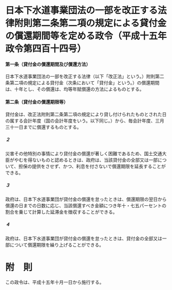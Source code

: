 # 日本下水道事業団法の一部を改正する法律附則第二条第二項の規定による貸付金の償還期間等を定める政令（平成十五年政令第四百十四号）
#### 第一条（貸付金の償還期間及び償還方法）
日本下水道事業団法の一部を改正する法律（以下「改正法」という。）附則第二条第二項の規定による貸付金（次条において「貸付金」という。）の償還期間は、十年とし、その償還は、均等年賦償還の方法によるものとする。
#### 第二条（貸付金の償還期限等）
貸付金は、改正法附則第二条第二項の規定により貸し付けられたものとされた日の属する会計年度（国の会計年度をいう。以下同じ。）から、毎会計年度、三月三十一日までに償還するものとする。
##### ２
災害その他特別の事情により貸付金の償還が著しく困難であるため、国土交通大臣がやむを得ないものと認めるときは、政府は、当該貸付金の全部又は一部について、担保の提供をさせず、かつ、利息を付さないで償還期限を延長することができる。
##### ３
政府は、日本下水道事業団が貸付金の償還を怠ったときは、償還期限の翌日から償還の日までの日数に応じ、当該償還すべき金額につき年十・七五パーセントの割合を乗じて計算した延滞金を徴収することができる。
##### ４
政府は、日本下水道事業団が貸付金の償還を怠ったときは、貸付金の全部又は一部について償還期限を繰り上げることができる。
# 附　則
この政令は、平成十五年十月一日から施行する。
